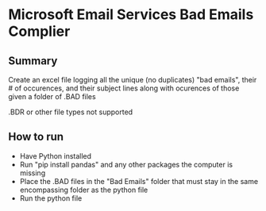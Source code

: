 # Microsoft Email Services Bad Emails Complier

## Summary

Create an excel file logging all the unique (no duplicates) "bad emails", their # of occurences, and their subject lines along with ocurences of those given a folder of .BAD files


.BDR or other file types not supported


## How to run

- Have Python installed
- Run "pip install pandas" and any other packages the computer is missing
- Place the .BAD files in the "Bad Emails" folder that must stay in the same encompassing folder as the python file
- Run the python file

